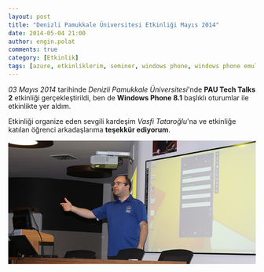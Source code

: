 ```yaml
---
layout: post
title: "Denizli Pamukkale Üniversitesi Etkinliği Mayıs 2014"
date: 2014-05-04 21:00
author: engin.polat
comments: true
category: [Etkinlik]
tags: [azure, etkinliklerim, seminer, windows phone, windows phone emulator, windowsphone, wp8]
---
```

*03 Mayıs 2014* tarihinde *Denizli Pamukkale Üniversitesi*'nde **PAU Tech Talks 2** etkinliği gerçekleştirildi, ben de **Windows Phone 8.1** başlıklı oturumlar ile etkinlikte yer aldım.

Etkinliği organize eden sevgili kardeşim *Vasfi Tataroğlu*'na ve etkinliğe katılan öğrenci arkadaşlarıma **teşekkür ediyorum**.

![Denizli Pamukkale Üniversitesi Windows Phone 8.1 Etkinlik](/assets/uploads/2014/05/PAUTechTalks2-WindowsPhone81.jpg)

